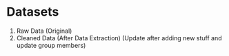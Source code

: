 # Datasets
1. Raw Data (Original)
2. Cleaned Data (After Data Extraction) (Update after adding new stuff and update group members)
